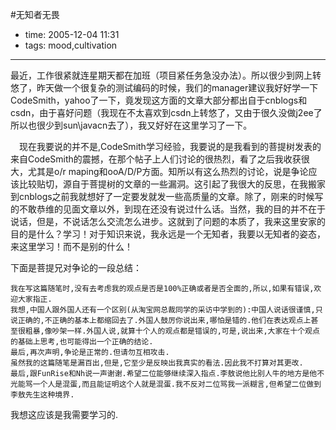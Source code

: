 #无知者无畏

- time: 2005-12-04 11:31
- tags: mood,cultivation

---
最近，工作很紧就连星期天都在加班（项目紧任务急没办法）。所以很少到网上转悠了，昨天做一个很复杂的测试编码的时候，我们的manager建议我好好学一下CodeSmith，yahoo了一下，竟发现这方面的文章大部分都出自于cnblogs和csdn，由于喜好问题（我现在不太喜欢到csdn上转悠了，又由于很久没做j2ee了所以也很少到sun\javacn去了），我又好好在这里学习了一下。

　现在我要说的并不是,CodeSmith学习经验，我要说的是我看到的菩提树发表的来自CodeSmith的震撼，在那个帖子上人们讨论的很热烈，看了之后我收获很大，尤其是o/r maping和ooA/D/P方面。知所以有这么热烈的讨论，说是争论应该比较贴切，源自于菩提树的文章的一些漏洞。这引起了我很大的反思，在我搬家到cnblogs之前我就想好了一定要发就发一些高质量的文章。除了，刚来的时候写的不敢恭维的见面文章以外，到现在还没有说过什么话。当然，我的目的并不在于说话，但是，不说话怎么交流怎么进步。这就到了问题的本质了，我来这里安家的目的是什么？学习！对于知识来说，我永远是一个无知者，我要以无知者的姿态，来这里学习！而不是别的什么！ 

下面是菩提兄对争论的一段总结：

	我在写这篇随笔时,没有去考虑我的观点是否是100%正确或者是否全面的,所以,如果有错误,欢迎大家指正. 
	我想,中国人跟外国人还有一个区别(从淘宝网总裁同学的采访中学到的):中国人说话很谨慎,只说正确的,不正确的基本上都缩回去了.外国人鼓厉你说出来,哪怕是错的.他们在表达观点上甚至很粗暴,像吵架一样.外国人说,就算十个人的观点都是错误的,可是,说出来,大家在十个观点的基础上思考,也可能得出一个正确的结论. 
	最后,再次声明,争论是正常的.但请勿互相攻击. 
	虽然我的这篇随笔是漏百出,但是,它至少是反映出我真实的看法.因此我不打算对其更改. 
	最后,跟FunRise和Nh说一声谢谢.希望二位能够继续深入指点.李敖说他比别人牛的地方是他不光能骂一个人是混蛋,而且能证明这个人就是混蛋.我不反对二位骂我一派糊言,但希望二位做到李敖先生这种境界. 

我想这应该是我需要学习的.